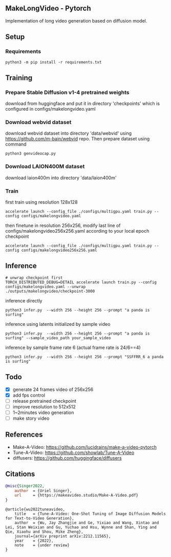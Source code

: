 ## MakeLongVideo - Pytorch
Implementation of long video generation based on diffusion model.

## Setup
### Requirements

```shell
python3 -m pip install -r requirements.txt
```

## Training
### Prepare Stable Diffusion v1-4 pretrained weights
download from huggingface and put it in directory 'checkpoints' which is configured in configs/makelongvideo.yaml 

### Download webvid dataset
download webvid dataset into directory 'data/webvid' using https://github.com/m-bain/webvid repo. Then prepare dataset using command
```shell
python3 genvideocap.py
```

### Download LAION400M dataset
download laion400m into directory 'data/laion400m'

### Train
first train using resolution 128x128
```shell
accelerate launch --config_file ./configs/multigpu.yaml train.py --config configs/makelongvideo.yaml
```

then finetune in resolution 256x256, modify last line of configs/makelongvideo256x256.yaml according to your local epoch checkpoint
```shell
accelerate launch --config_file ./configs/multigpu.yaml train.py --config configs/makelongvideo256x256.yaml
```

## Inference
```shell
# unwrap checkpoint first
TORCH_DISTRIBUTED_DEBUG=DETAIL accelerate launch train.py --config configs/makelongvideo.yaml --unwrap ./outputs/makelongvideo/checkpoint-3000
```

inference directly
```shell
python3 infer.py  --width 256 --height 256 --prompt "a panda is surfing"
```

inference using latents initialized by sample video
```shell
python3 infer.py  --width 256 --height 256 --prompt "a panda is surfing" --sample_video_path your_sample_video
```

inference by sample frame rate 6 (actual frame rate is 24/6==4)
```shell
python3 infer.py  --width 256 --height 256 --prompt "SSFFRR_6 a panda is surfing"
```

## Todo
- [x] generate 24 frames video of 256x256
- [x] add fps control
- [ ] release pretrained checkpoint
- [ ] improve resolution to 512x512
- [ ] 1~2minutes video generation
- [ ] make story video

## References
* Make-A-Video: https://github.com/lucidrains/make-a-video-pytorch
* Tune-A-Video: https://github.com/showlab/Tune-A-Video
* diffusers: https://github.com/huggingface/diffusers

## Citations

```bibtex
@misc{Singer2022,
    author  = {Uriel Singer},
    url     = {https://makeavideo.studio/Make-A-Video.pdf}
}
```

```
@article{wu2022tuneavideo,
    title   = {Tune-A-Video: One-Shot Tuning of Image Diffusion Models for Text-to-Video Generation},
    author  = {Wu, Jay Zhangjie and Ge, Yixiao and Wang, Xintao and Lei, Stan Weixian and Gu, Yuchao and Hsu, Wynne and Shan, Ying and Qie, Xiaohu and Shou, Mike Zheng},
    journal={arXiv preprint arXiv:2212.11565},
    year    = {2022},
    note    = {under review}
}
```
